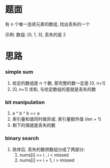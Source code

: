 # 题面
有 n 个唯一连续元素的数组, 找出丢失的一个

示例:
数组: [0, 1, 3], 丢失的是 2


# 思路

### simple sum
1. 给定的数组是 n 个数, 那完整的数一定是 [0, n+1]
2. [0, n+1] 求和, 与给定数组的差就是丢失的数

### bit manipulation
1. a ^ b ^ b == a
2. 索引量和值同时做异或. 索引量额外值 (len + 1)
3. 剩下的值就是丢失的数

### binary search
1. 排序后. 丢失的数把数组分成了两部分:
    1. nums[i] == i , i < missed
    2. nums[i] == i + 1, i > missed
